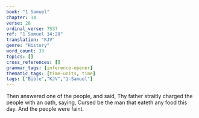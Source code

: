 ```yaml
---
book: "1 Samuel"
chapter: 14
verse: 28
ordinal_verse: 7537
ref: "1 Samuel 14:28"
translation: "KJV"
genre: "History"
word_count: 33
topics: []
cross_references: []
grammar_tags: [inference-opener]
thematic_tags: [time-units, time]
tags: ["Bible","KJV","1-Samuel"]
---
```

Then answered one of the people, and said, Thy father straitly charged the people with an oath, saying, Cursed be the man that eateth any food this day. And the people were faint.
